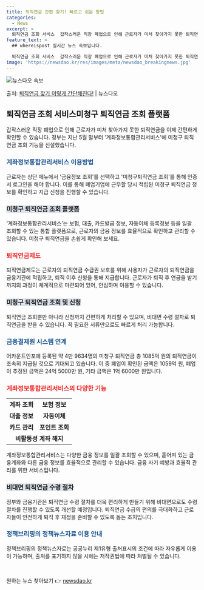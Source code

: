 ```yaml
---
title: 퇴직연금 간편 찾기! 빠르고 쉬운 방법
categories:
  - News
excerpt: >
  퇴직연금 조회 서비스  갑작스러운 직장 폐업으로 인해 근로자가 미처 찾아가지 못한 퇴직연금을 이제 간편하게 …
feature_text: >
  ## whereispost 실시간 뉴스 속보입니다.

  퇴직연금 조회 서비스  갑작스러운 직장 폐업으로 인해 근로자가 미처 찾아가지 못한 퇴직연금을 이제 간편하게 …
image: 'https://newsdao.kr/res/images/meta/newsdao_breakingnews.jpg'
---
```


![뉴스다오 속보](https://newsdao.kr/res/images/meta/newsdao_breakingnews.jpg)

<p>출처: <a href="https://newsdao.kr/4622" rel="dofollow">퇴직연금 찾기 이렇게 간단해진다!</a> | 뉴스다오</p>

<h2 data-ke-size="size26">퇴직연금 조회 서비스미청구 퇴직연금 조회 플랫폼</h2>
<p data-ke-size="size16">갑작스러운 직장 폐업으로 인해 근로자가 미처 찾아가지 못한 퇴직연금을 이제 간편하게 확인할 수 있습니다. 정부는 지난 5월 말부터 '계좌정보통합관리서비스'에 미청구 퇴직연금 조회 기능을 신설했습니다.</p>

<h3><b><span style="color: #1a5490;">계좌정보통합관리서비스 이용방법</span></b></h3>
<p data-ke-size="size16">근로자는 상단 메뉴에서 '금융정보 조회'를 선택하고 '미청구퇴직연금 조회'를 통해 인증서 로그인을 해야 합니다. 이를 통해 폐업기업에 근무할 당시 적립된 미청구 퇴직연금 정보를 확인하고 지급 신청을 진행할 수 있습니다.</p>

<h3><b><span style="background-color: #21538527;">미청구 퇴직연금 조회 플랫폼</span></b></h3>
<p data-ke-size="size16">‘계좌정보통합관리서비스’는 보험, 대출, 카드발급 정보, 자동이체 등록정보 등을 일괄 조회할 수 있는 통합 플랫폼으로, 근로자의 금융 정보를 효율적으로 확인하고 관리할 수 있습니다. 미청구 퇴직연금을 손쉽게 확인해 보세요.</p>

<h3><b><span style="color: #ee2323;">퇴직연금제도</span></b></h3>
<p data-ke-size="size16">퇴직연금제도는 근로자의 퇴직연금 수급권 보호를 위해 사용자가 근로자의 퇴직연금을 금융기관에 적립하고, 퇴직 이후 신청을 통해 지급합니다. 근로자가 퇴직 후 연금을 받기까지의 과정이 체계적으로 마련되어 있어, 안심하며 이용할 수 있습니다.</p>

<h3><b><span style="background-color: #21538527;">미청구 퇴직연금 조회 및 신청</span></b></h3>
<p data-ke-size="size16">퇴직연금 조회뿐만 아니라 신청까지 간편하게 처리할 수 있으며, 비대면 수령 절차로 퇴직연금을 받을 수 있습니다. 꼭 필요한 서류만으로도 빠르게 처리 가능합니다.</p>

<h3><b><span style="color: #1a5490;">금융결제원 시스템 연계</span></b></h3>
<p data-ke-size="size16">어카운트인포에 등록된 약 4만 9634명의 미청구 퇴직연금 총 1085억 원의 퇴직연금이 조속히 지급될 것으로 기대되고 있습니다. 이 중 폐업이 확인된 금액은 1059억 원, 폐업이 추정된 금액은 24억 5000만 원, 기타 금액은 1억 6000만 원입니다.</p>

<h3><b><span style="color: #ee2323;">계좌정보통합관리서비스의 다양한 기능</span></b></h3>
<table>
	<tbody>
		<tr>
			<td style="text-align: center; height: 17px;"><b>계좌 조회</b></td>
			<td style="text-align: center; height: 17px;"><b>보험 정보</b></td>
		</tr>
		<tr>
			<td style="text-align: center; height: 17px;"><b>대출 정보</b></td>
			<td style="text-align: center; height: 17px;"><b>자동이체</b></td>
		</tr>
		<tr>
			<td style="text-align: center; height: 17px;"><b>카드 관리</b></td>
			<td style="text-align: center; height: 17px;"><b>포인트 조회</b></td>
		</tr>
		<tr>
			<td style="text-align: center; height: 17px;" colspan="2"><b>비활동성 계좌 해지</b></td>
		</tr>
	</tbody>
</table>
<p data-ke-size="size16">계좌정보통합관리서비스는 다양한 금융 정보를 일괄 조회할 수 있으며, 흩어져 있는 금융계좌와 다른 금융 정보를 효율적으로 관리할 수 있습니다. 금융 사기 예방과 효율적 관리를 위한 서비스입니다.</p>

<h3><b><span style="background-color: #21538527;">비대면 퇴직연금 수령 절차</span></b></h3>
<p data-ke-size="size16">정부와 금융기관은 퇴직연금 수령 절차를 더욱 편리하게 만들기 위해 비대면으로도 수령 절차를 진행할 수 있도록 개선할 예정입니다. 퇴직연금 수급의 편의를 극대화하고 근로자들이 안전하게 퇴직 후 재정을 준비할 수 있도록 돕는 조치입니다.</p>

<h3><b><span style="color: #1a5490;">정책브리핑의 정책뉴스자료 이용 안내</span></b></h3>
<p data-ke-size="size16">정책브리핑의 정책뉴스자료는 공공누리 제1유형 출처표시의 조건에 따라 자유롭게 이용이 가능하며, 출처를 표기하지 않을 시에는 저작권법에 따라 처벌될 수 있습니다.</p>
<p data-ke-size="size16">&nbsp;</p> 

원하는 뉴스 찾아보기 👉 <a href="https://newsdao.kr" rel="dofollow">newsdao.kr</a>


